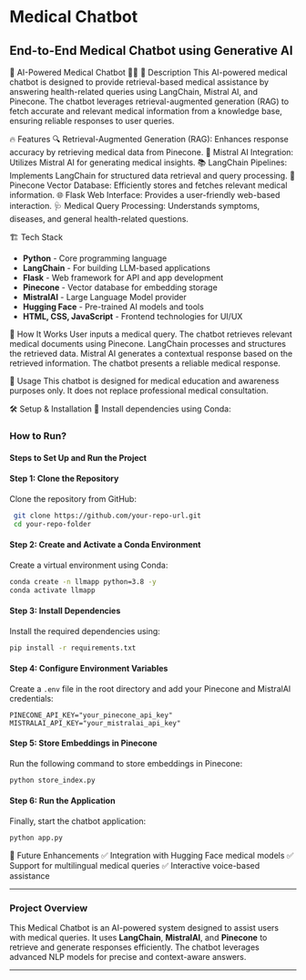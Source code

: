 # Medical Chatbot

## End-to-End Medical Chatbot using Generative AI

🏥 AI-Powered Medical Chatbot 🤖💬
📌 Description
This AI-powered medical chatbot is designed to provide retrieval-based medical assistance by answering health-related queries using LangChain, Mistral AI, and Pinecone. The chatbot leverages retrieval-augmented generation (RAG) to fetch accurate and relevant medical information from a knowledge base, ensuring reliable responses to user queries.

🔥 Features
🔍 Retrieval-Augmented Generation (RAG): Enhances response accuracy by retrieving medical data from Pinecone.
🧠 Mistral AI Integration: Utilizes Mistral AI for generating medical insights.
📚 LangChain Pipelines: Implements LangChain for structured data retrieval and query processing.
💾 Pinecone Vector Database: Efficiently stores and fetches relevant medical information.
🌐 Flask Web Interface: Provides a user-friendly web-based interaction.
🩺 Medical Query Processing: Understands symptoms, diseases, and general health-related questions.

🏗️ Tech Stack
- **Python** - Core programming language
- **LangChain** - For building LLM-based applications
- **Flask** - Web framework for API and app development
- **Pinecone** - Vector database for embedding storage
- **MistralAI** - Large Language Model provider
- **Hugging Face** - Pre-trained AI models and tools
- **HTML, CSS, JavaScript** - Frontend technologies for UI/UX

🚀 How It Works
User inputs a medical query.
The chatbot retrieves relevant medical documents using Pinecone.
LangChain processes and structures the retrieved data.
Mistral AI generates a contextual response based on the retrieved information.
The chatbot presents a reliable medical response.

📌 Usage
This chatbot is designed for medical education and awareness purposes only. It does not replace professional medical consultation.

🛠️ Setup & Installation
🔹 Install dependencies using Conda:

### How to Run?

#### **Steps to Set Up and Run the Project**

#### **Step 1: Clone the Repository**
Clone the repository from GitHub:
```bash
 git clone https://github.com/your-repo-url.git
 cd your-repo-folder
```

#### **Step 2: Create and Activate a Conda Environment**
Create a virtual environment using Conda:
```bash
conda create -n llmapp python=3.8 -y
conda activate llmapp
```

#### **Step 3: Install Dependencies**
Install the required dependencies using:
```bash
pip install -r requirements.txt
```

#### **Step 4: Configure Environment Variables**
Create a `.env` file in the root directory and add your Pinecone and MistralAI credentials:
```plaintext
PINECONE_API_KEY="your_pinecone_api_key"
MISTRALAI_API_KEY="your_mistralai_api_key"
```

#### **Step 5: Store Embeddings in Pinecone**
Run the following command to store embeddings in Pinecone:
```bash
python store_index.py
```

#### **Step 6: Run the Application**
Finally, start the chatbot application:
```bash
python app.py
```

📌 Future Enhancements
✅ Integration with Hugging Face medical models
✅ Support for multilingual medical queries
✅ Interactive voice-based assistance

---

### **Project Overview**
This Medical Chatbot is an AI-powered system designed to assist users with medical queries. It uses **LangChain**, **MistralAI**, and **Pinecone** to retrieve and generate responses efficiently. The chatbot leverages advanced NLP models for precise and context-aware answers.

---


